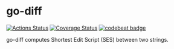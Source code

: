 # go-diff

[![Actions Status](https://github.com/masaxsuzu/go-diff/workflows/Go/badge.svg)](https://github.com/masaxsuzu/go-diff/actions)
[![Coverage Status](https://coveralls.io/repos/github/masaxsuzu/go-diff/badge.svg?branch=master)](https://coveralls.io/github/masaxsuzu/go-diff?branch=master)
[![codebeat badge](https://codebeat.co/badges/024a2b2e-c5f5-4f1b-85c1-2627229bf3e9)](https://codebeat.co/projects/github-com-masaxsuzu-go-diff-master)

go-diff computes Shortest Edit Script (SES) between two strings.
